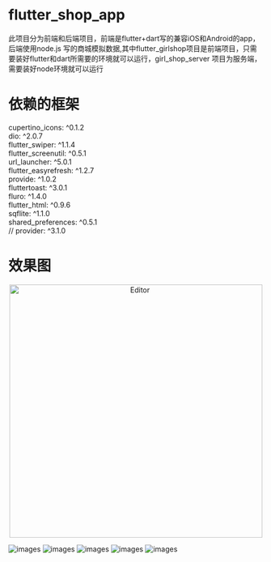 # flutter_shop_app
此项目分为前端和后端项目，前端是flutter+dart写的兼容iOS和Android的app，后端使用node.js 写的商城模拟数据,其中flutter_girlshop项目是前端项目，只需要装好flutter和dart所需要的环境就可以运行，girl_shop_server 项目为服务端，需要装好node环境就可以运行 


# 依赖的框架
  cupertino_icons: ^0.1.2<br>
  dio: ^2.0.7<br>
  flutter_swiper: ^1.1.4<br>
  flutter_screenutil: ^0.5.1<br>
  url_launcher: ^5.0.1<br>
  flutter_easyrefresh: ^1.2.7<br>
  provide: ^1.0.2<br>
  fluttertoast: ^3.0.1<br>
  fluro: ^1.4.0<br>
  flutter_html: ^0.9.6<br>
  sqflite: ^1.1.0<br>
  shared_preferences: ^0.5.1<br>
  //  provider: ^3.1.0

# 效果图

<div align="center">
	<img src="shop_image/home2%402x.png" alt="Editor" width="500">
</div>

![images](shop_image/home2%402x.png)
![images](shop_image/home3@2x.png)
![images](shop_image/home4@2x.png)
![images](shop_image/categroy1@2x.png)
![images](shop_image/person1@2x.png)
